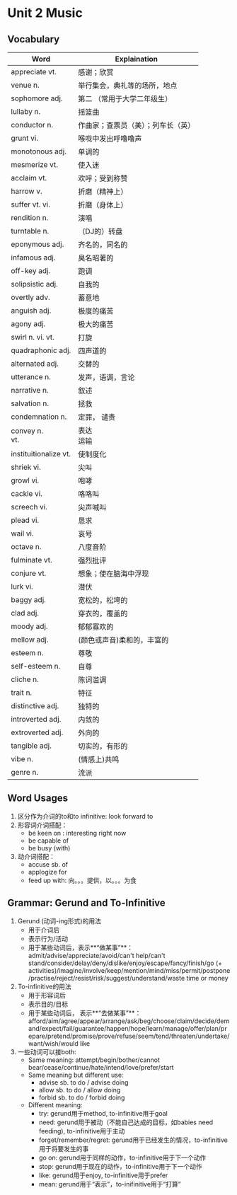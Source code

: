 # Unit 2 Music

## Vocabulary
| Word       | Explaination       |
| ---------- | ------------------ |
appreciate vt. | 感谢；欣赏
venue n. | 举行集会，典礼等的场所，地点
sophomore adj. | 第二 （常用于大学二年级生） 
lullaby n. | 摇篮曲
conductor n. | 作曲家；查票员（美）；列车长（英）
grunt vi. | 喉咙中发出呼噜噜声
monotonous adj. | 单调的
mesmerize vt. | 使入迷
acclaim vt. | 欢呼；受到称赞
harrow v. | 折磨（精神上）
suffer vt. vi.| 折磨（身体上）
rendition n. | 演唱
turntable n. | （DJ的）转盘
eponymous adj. | 齐名的，同名的
infamous adj. | 臭名昭著的
off-key adj. | 跑调
solipsistic adj. | 自我的
overtly adv. | 蓄意地
anguish adj. | 极度的痛苦
agony adj. | 极大的痛苦
swirl n. vi. vt. | 打旋
quadraphonic adj. | 四声道的
alternated adj. | 交替的
utterance n. | 发声，语调，言论
narrative n. | 叙述
salvation n. | 拯救
condemnation n. | 定罪， 谴责
convey n. <br>  vt.| 表达 <br> 运输
instituitionalize vt. | 使制度化
shriek vi. | 尖叫
growl vi. | 咆哮
cackle vi. | 咯咯叫
screech vi. | 尖声喊叫
plead vi.| 恳求
wail vi. | 哀号
octave n. | 八度音阶
fulminate vt.| 强烈批评
conjure vt. | 想象；使在脑海中浮现
lurk vi. | 潜伏
baggy adj. | 宽松的，松垮的
clad adj. | 穿衣的，覆盖的
moody adj. | 郁郁寡欢的
mellow adj. | (颜色或声音)柔和的，丰富的
esteem n. | 尊敬
self-esteem n. | 自尊
cliche n. | 陈词滥调
trait n. | 特征
distinctive adj. | 独特的
introverted adj. | 内敛的
extroverted adj. | 外向的
tangible adj. | 切实的，有形的
vibe n. | (情感上)共鸣
genre n. | 流派


## Word Usages
1. 区分作为介词的to和to infinitive: look forward to
2. 形容词介词搭配：
    + be keen on : interesting right now
    + be capable of
    + be busy (with)
3. 动介词搭配：
    + accuse sb. of
    + applogize for
    + feed up with: 向。。。提供，以。。。为食

## Grammar: Gerund and To-Infinitive
1. Gerund (动词-ing形式)的用法
    * 用于介词后
    * 表示行为/活动
    * 用于某些动词后，表示**“做某事”**：admit/advise/appreciate/avoid/can't help/can't stand/consider/delay/deny/dislike/enjoy/escape/fancy/finish/go (+ activities)/imagine/involve/keep/mention/mind/miss/permit/postpone/practise/reject/resist/risk/suggest/understand/waste time or money
2. To-infinitive的用法
    + 用于形容词后
    + 表示目的/目标
    + 用于某些动词后， 表示**“去做某事”**：afford/aim/agree/appear/arrange/ask/beg/choose/claim/decide/demand/expect/fail/guarantee/happen/hope/learn/manage/offer/plan/prepare/pretend/promise/prove/refuse/seem/tend/threaten/undertake/want/wish/would like
3. 一些动词可以接both:
    + Same meaning: attempt/begin/bother/cannot bear/cease/continue/hate/intend/love/prefer/start
    + Same meaning but different use:
        * advise sb. to do / advise doing
        * allow sb. to do / allow doing
        * forbid sb. to do / forbid doing
    + Different meaning:
        * try: gerund用于method, to-infinitive用于goal
        * need: gerund用于被动（不能自己达成的目标，如babies need feeding), to-infinitive用于主动
        * forget/remember/regret: gerund用于已经发生的情况，to-infinitive用于将要发生的事
        * go on: gerund用于同样的动作，to-infinitive用于下一个动作
        * stop: gerund用于现在的动作，to-infinitive用于下一个动作
        * like: gerund用于enjoy, to-infinitive用于prefer
        * mean: gerund用于“表示”，to-inifinitive用于“打算”


